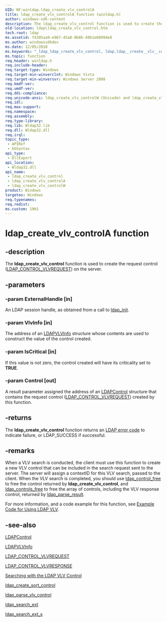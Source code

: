 ```yaml
---
UID: NF:winldap.ldap_create_vlv_controlA
title: ldap_create_vlv_controlA function (winldap.h)
author: windows-sdk-content
description: The ldap_create_vlv_control function is used to create the request control (LDAP_CONTROL_VLVREQUEST) on the server.
old-location: ldap\ldap_create_vlv_control.htm
tech.root: ldap
ms.assetid: f4305aa9-e967-45a8-8b8b-49b1e60994e8
ms.author: windowssdkdev
ms.date: 12/05/2018
ms.keywords: "_ldap_ldap_create_vlv_control, ldap.ldap__create__vlv__control, ldap.ldap_create_vlv_control, ldap_create_vlv_control, ldap_create_vlv_control function [LDAP], ldap_create_vlv_controlA, ldap_create_vlv_controlW, winldap/ldap_create_vlv_control, winldap/ldap_create_vlv_controlA, winldap/ldap_create_vlv_controlW"
ms.topic: function
req.header: winldap.h
req.include-header: 
req.target-type: Windows
req.target-min-winverclnt: Windows Vista
req.target-min-winversvr: Windows Server 2008
req.kmdf-ver: 
req.umdf-ver: 
req.ddi-compliance: 
req.unicode-ansi: ldap_create_vlv_controlW (Unicode) and ldap_create_vlv_controlA (ANSI)
req.idl: 
req.max-support: 
req.namespace: 
req.assembly: 
req.type-library: 
req.lib: Wldap32.lib
req.dll: Wldap32.dll
req.irql: 
topic_type:
 - APIRef
 - kbSyntax
api_type:
 - DllExport
api_location:
 - Wldap32.dll
api_name:
 - ldap_create_vlv_control
 - ldap_create_vlv_controlA
 - ldap_create_vlv_controlW
product: Windows
targetos: Windows
req.typenames: 
req.redist: 
ms.custom: 19H1
---
```


# ldap_create_vlv_controlA function


## -description


The <b>ldap_create_vlv_control</b> function is used to create the request control (<a href="https://docs.microsoft.com/previous-versions/windows/desktop/ldap/ldap-control-vlvrequest">LDAP_CONTROL_VLVREQUEST</a>) on the server.


## -parameters




### -param ExternalHandle [in]

An LDAP session handle, as obtained from a call to <a href="https://docs.microsoft.com/previous-versions/windows/desktop/api/winldap/nf-winldap-ldap_init">ldap_init</a>.


### -param VlvInfo [in]

The address of an <a href="https://docs.microsoft.com/previous-versions/windows/desktop/api/winldap/ns-winldap-ldapvlvinfo">LDAPVLVInfo</a> structure whose contents are used to construct the value of the control created.


### -param IsCritical [in]

If this value is not zero, the control created will have its criticality set to <b>TRUE</b>.


### -param Control [out]

A result parameter assigned the address of an <a href="https://docs.microsoft.com/previous-versions/windows/desktop/api/winldap/ns-winldap-ldapcontrola">LDAPControl</a> structure that contains the request control (<a href="https://docs.microsoft.com/previous-versions/windows/desktop/ldap/ldap-control-vlvrequest">LDAP_CONTROL_VLVREQUEST</a>) created by this function.


## -returns



The <b>ldap_create_vlv_control</b> function returns an 
<a href="https://docs.microsoft.com/previous-versions/windows/desktop/ldap/return-values">LDAP error code</a> to indicate failure, or LDAP_SUCCESS if successful.




## -remarks



When a VLV search is conducted, the client must use this function to create a new VLV control that can be included in the search request sent to the server. The server will assign a contextID for this VLV search, passed to the client. When the VLV search is completed, you should use <a href="https://docs.microsoft.com/previous-versions/windows/desktop/api/winldap/nf-winldap-ldap_control_free">ldap_control_free</a> to free the control returned by <b>ldap_create_vlv_control</b>, and <a href="https://docs.microsoft.com/previous-versions/windows/desktop/api/winldap/nf-winldap-ldap_controls_free">ldap_controls_free</a> to free the  array of controls, including the VLV response control, returned by <a href="https://docs.microsoft.com/previous-versions/windows/desktop/api/winldap/nf-winldap-ldap_parse_result">ldap_parse_result</a>.

For more information, and  a code example for this function, see 
<a href="https://docs.microsoft.com/previous-versions/windows/desktop/ldap/example-code-for-using-ldap-vlv">Example Code for Using LDAP VLV</a>.




## -see-also




<a href="https://docs.microsoft.com/previous-versions/windows/desktop/api/winldap/ns-winldap-ldapcontrola">LDAPControl</a>



<a href="https://docs.microsoft.com/previous-versions/windows/desktop/api/winldap/ns-winldap-ldapvlvinfo">LDAPVLVInfo</a>



<a href="https://docs.microsoft.com/previous-versions/windows/desktop/ldap/ldap-control-vlvrequest">LDAP_CONTROL_VLVREQUEST</a>



<a href="https://docs.microsoft.com/previous-versions/windows/desktop/ldap/ldap-control-vlvresponse">LDAP_CONTROL_VLVRESPONSE</a>



<a href="https://docs.microsoft.com/previous-versions/windows/desktop/ldap/searching-with-the-ldap-vlv-control">Searching with the LDAP VLV Control</a>



<a href="https://docs.microsoft.com/previous-versions/windows/desktop/api/winldap/nf-winldap-ldap_create_sort_control">ldap_create_sort_control</a>



<a href="https://docs.microsoft.com/previous-versions/windows/desktop/api/winldap/nf-winldap-ldap_parse_vlv_controla">ldap_parse_vlv_control</a>



<a href="https://docs.microsoft.com/previous-versions/windows/desktop/api/winldap/nf-winldap-ldap_search_ext">ldap_search_ext</a>



<a href="https://docs.microsoft.com/previous-versions/windows/desktop/api/winldap/nf-winldap-ldap_search_ext_s">ldap_search_ext_s</a>
 

 

